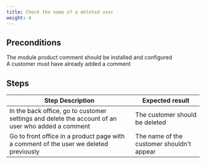 ```yaml
---
title: Check the name of a deleted user
weight: 4
---
```


## Preconditions

The module product comment should be installed and configured\
A customer must have already added a comment
## Steps
| Step Description | Expected result |
| ----- | ----- |
| In the back office, go to customer settings and delete the account of an user who added a comment | The customer should be deleted |
| Go to front office in a product page with a comment of the user we deleted previously | The name of the customer shouldn't appear |
